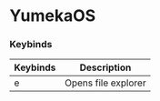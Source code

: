 # YumekaOS

### Keybinds

| Keybinds | Description         |
|----------|---------------------|
|<leader>e | Opens file explorer |


